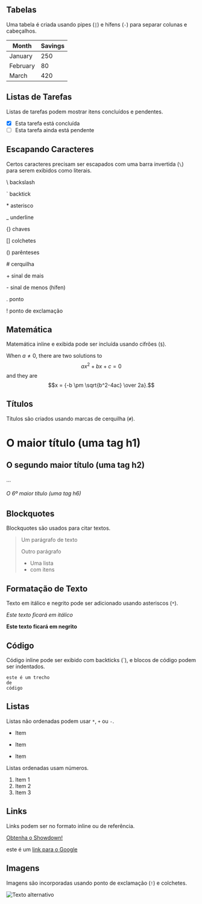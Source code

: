 ## Tabelas

Uma tabela é criada usando pipes (`|`) e hífens (`-`) para separar colunas e cabeçalhos.

| Month    | Savings |
| -------- | ------- |
| January  | 250     |
| February | 80      |
| March    | 420     |

## Listas de Tarefas

Listas de tarefas podem mostrar itens concluídos e pendentes.

- [x] Esta tarefa está concluída
- [ ] Esta tarefa ainda está pendente

## Escapando Caracteres

Certos caracteres precisam ser escapados com uma barra invertida (`\`) para serem exibidos como literais.

\   backslash

\`   backtick

\*   asterisco

\_   underline

\{}  chaves

\[]  colchetes

\()  parênteses

\#   cerquilha

\+   sinal de mais

\-   sinal de menos (hífen)

\.   ponto

\!   ponto de exclamação

## Matemática

Matemática inline e exibida pode ser incluída usando cifrões (`$`).

When $a \ne 0$, there are two solutions to
$$ax^2 + bx + c = 0$$
and they are
$$x = {-b \pm \sqrt{b^2-4ac} \over 2a}.$$

## Títulos

Títulos são criados usando marcas de cerquilha (`#`).

# O maior título (uma tag h1)
## O segundo maior título (uma tag h2)
…
###### O 6º maior título (uma tag h6)

## Blockquotes

Blockquotes são usados para citar textos.

> Um parágrafo de texto
>
> Outro parágrafo
>
> - Uma lista
> - com itens

## Formatação de Texto

Texto em itálico e negrito pode ser adicionado usando asteriscos (`*`).

*Este texto ficará em itálico*

**Este texto ficará em negrito**

## Código

Código inline pode ser exibido com backticks (\`), e blocos de código podem ser indentados.

    este é um trecho
    de
    código

## Listas

Listas não ordenadas podem usar `*`, `+` ou `-`.

* Item
+ Item
- Item

Listas ordenadas usam números.

1. Item 1
2. Item 2
3. Item 3

## Links

Links podem ser no formato inline ou de referência.

[Obtenha o Showdown!](https://github.com/showdownjs/showdown)

este é um [link para o Google][1]

[1]: www.google.com

## Imagens

Imagens são incorporadas usando ponto de exclamação (`!`) e colchetes.

![Texto alternativo](img/600x400.png "Título opcional")
